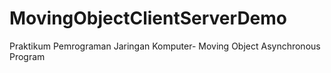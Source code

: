 # MovingObjectClientServerDemo
Praktikum Pemrograman Jaringan Komputer- Moving Object Asynchronous Program 

